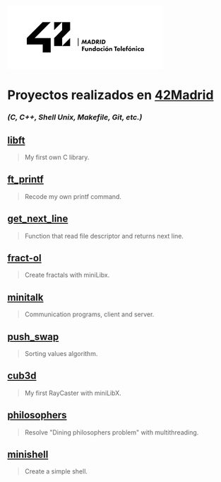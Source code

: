 ![42Madrid](/logo%2042Madrid.png)

# Proyectos realizados en [42Madrid](https://www.42madrid.com/)
### _(C, C++, Shell Unix, Makefile, Git, etc.)_

## [libft](https://github.com/ivanoriola/42/tree/main/libft)
> My first own C library.

## [ft_printf](https://github.com/ivanoriola/42/tree/main/ft_printf)
> Recode my own printf command.

## [get_next_line](https://github.com/ivanoriola/42/tree/main/get_next_line)
> Function that read file descriptor and returns next line.

## [fract-ol](https://github.com/ivanoriola/42/tree/main/fract-ol)
> Create fractals with miniLibx.

## [minitalk](https://github.com/ivanoriola/42/tree/main/minitalk)
> Communication programs, client and server.

## [push_swap](https://github.com/ivanoriola/42/tree/main/push_swap)
> Sorting values algorithm.

## [cub3d](https://github.com/ivanoriola/42/tree/main/cub3d)
> My first RayCaster with miniLibX.

## [philosophers](https://github.com/ivanoriola/42/tree/main/philosophers)
> Resolve "Dining philosophers problem" with multithreading.

## [minishell](https://github.com/ivanoriola/42/tree/main/minishell)
> Create a simple shell.
